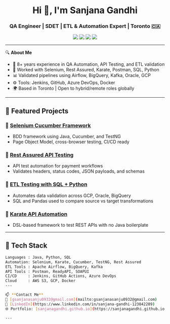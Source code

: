 <h1 align="center">Hi 👋, I'm Sanjana Gandhi</h1>
<h3 align="center">QA Engineer | SDET | ETL & Automation Expert | Toronto 🇨🇦</h3>

<p align="center">
  <img src="https://img.shields.io/badge/Selenium-43B02A?style=for-the-badge&logo=selenium&logoColor=white"/>
  <img src="https://img.shields.io/badge/Postman-FF6C37?style=for-the-badge&logo=postman&logoColor=white"/>
  <img src="https://img.shields.io/badge/GCP-4285F4?style=for-the-badge&logo=googlecloud&logoColor=white"/>
  <img src="https://img.shields.io/badge/ETL-Data-blueviolet?style=for-the-badge"/>
</p>

---

🔍 **About Me**

- 💼 8+ years experience in QA Automation, API Testing, and ETL validation  
- 🧪 Worked with Selenium, Rest Assured, Karate, Postman, SQL, Python  
- 📊 Validated pipelines using Airflow, BigQuery, Kafka, Oracle, GCP  
- ⚙️ Tools: Jenkins, GitHub, Azure DevOps, Docker  
- 🌍 Based in Toronto | Open to hybrid/remote roles globally  

---

## 🚀 Featured Projects

### 🧪 [Selenium Cucumber Framework](https://github.com/sanjanagandhi/selenium-cucumber-framework)
- BDD framework using Java, Cucumber, and TestNG
- Page Object Model, cross-browser testing, CI/CD ready

### 📡 [Rest Assured API Testing](https://github.com/sanjanagandhi/rest-assured-api-framework)
- API test automation for payment workflows
- Validates headers, status codes, JSON payloads, and schemas

### 🧠 [ETL Testing with SQL + Python](https://github.com/sanjanagandhi/etl-testing-sql-python)
- Automates data validation across GCP, Oracle, BigQuery
- SQL and Pandas used to compare source vs target transformations

### 🥋 [Karate API Automation](https://github.com/sanjanagandhi/karate-api-testing)
- DSL-based framework to test REST APIs with no Java boilerplate

---

## 🧰 Tech Stack
```bash
Languages : Java, Python, SQL
Automation: Selenium, Karate, Cucumber, TestNG, Rest Assured
ETL Tools : Apache Airflow, BigQuery, Kafka
API Tools : Postman, ReadyAPI, SOAPUI
CI/CD     : Jenkins, GitHub Actions, Azure DevOps
Cloud     : AWS S3, GCP, Docker
---

📫 **Contact Me**  
📧 [gsanjanasanju0932@gmail.com](mailto:gsanjanasanju0932@gmail.com)  
💼 [LinkedIn](https://www.linkedin.com/in/sanjana-gandhi-123842289)  
🌐 Portfolio: [sanjanagandhi.github.io](https://sanjanagandhi.github.io)

---


